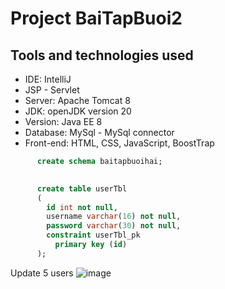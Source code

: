 # Project BaiTapBuoi2

## Tools and technologies used
 
 - IDE: IntelliJ
 - JSP - Servlet 
 - Server: Apache Tomcat 8
 - JDK: openJDK version 20
 - Version: Java EE 8
 - Database: MySql - MySql connector
 - Front-end: HTML, CSS, JavaScript, BoostTrap


  ```SQL
        create schema baitapbuoihai;

    
        create table userTbl
        (
          id int not null,
          username varchar(16) not null,
          password varchar(30) not null,
          constraint userTbl_pk
            primary key (id)
        );
```
  Update 5 users
  ![image](https://github.com/quancm4603/BaiTapBuoi2/assets/135806026/831d3aa9-9893-49f4-bc4b-27c6fefc6601)







